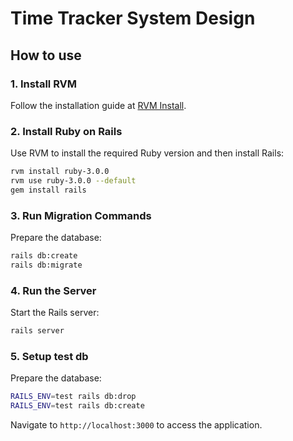 # Time Tracker System Design

## How to use
### 1. Install RVM
Follow the installation guide at [RVM Install](https://rvm.io/rvm/install).

### 2. Install Ruby on Rails
Use RVM to install the required Ruby version and then install Rails:
```bash
rvm install ruby-3.0.0
rvm use ruby-3.0.0 --default
gem install rails
```

### 3. Run Migration Commands
Prepare the database:
```bash
rails db:create
rails db:migrate
```

### 4. Run the Server
Start the Rails server:
```bash
rails server
```

### 5. Setup test db
Prepare the database:
```bash
RAILS_ENV=test rails db:drop
RAILS_ENV=test rails db:create
```

Navigate to `http://localhost:3000` to access the application.
